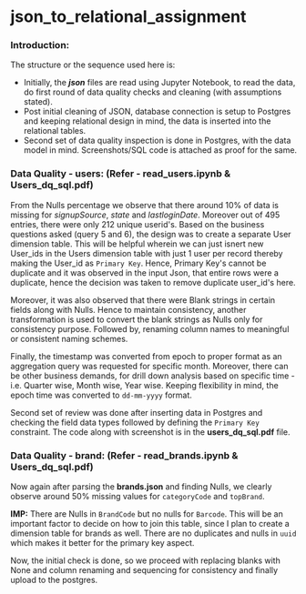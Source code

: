 # json_to_relational_assignment

### Introduction:
The structure or the sequence used here is:
  - Initially, the ***json*** files are read using Jupyter Notebook, to read the data, do first round of data quality checks and cleaning (with assumptions stated).
  - Post initial cleaning of JSON, database connection is setup to Postgres and keeping relational design in mind, the data is inserted into the relational tables.
  - Second set of data quality inspection is done in Postgres, with the data model in mind. Screenshots/SQL code is attached as proof for the same.

### Data Quality - users: (Refer - read_users.ipynb & Users_dq_sql.pdf)
From the Nulls percentage we observe that there around 10% of data is missing for *signupSource*, *state* and *lastloginDate*. Moreover out of 495 entries, there were only 212 unique userid's. Based on the business questions asked (query 5 and 6), the design was to create a separate User dimension table. This will be helpful wherein we can just isnert new User_ids in the Users dimension table with just 1 user per record thereby making the User_id as ```Primary Key```. Hence, Primary Key's cannot be duplicate and it was observed in the input Json, that entire rows were a duplicate, hence the decision was taken to remove duplicate user_id's here.  

Moreover, it was also observed that there were Blank strings in certain fields along with Nulls. Hence to maintain consistency, another transformation is used to convert the blank strings as Nulls only for consistency purpose. Followed by, renaming column names to meaningful or consistent naming schemes.

Finally, the timestamp was converted from epoch to proper format as an aggregation query was requested for specific month. Moreover, there can be other business demands, for drill down analysis based on specific time - i.e. Quarter wise, Month wise, Year wise. Keeping flexibility in mind, the epoch time was converted to ```dd-mm-yyyy``` format.


Second set of review was done after inserting data in Postgres and checking the field data types followed by defining the ```Primary Key``` constraint. The code along with screenshot is in the **users_dq_sql.pdf** file.


### Data Quality - brand: (Refer - read_brands.ipynb & Users_dq_sql.pdf)

Now again after parsing the **brands.json** and finding Nulls, we clearly observe around 50% missing values for ```categoryCode``` and ```topBrand```. 

**IMP:** There are Nulls in ```BrandCode``` but no nulls for ```Barcode```. This will be an important factor to decide on how to join this table, since I plan to create a dimension table for brands as well. There are no duplicates and nulls in ```uuid``` which makes it better for the primary key aspect. 

Now, the initial check is done, so we proceed with replacing blanks with None and column renaming and sequencing for consistency and finally upload to the postgres.
